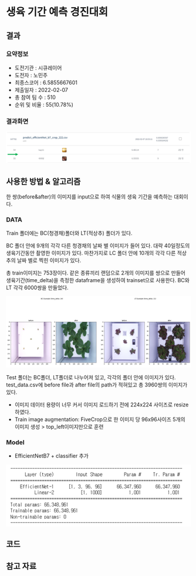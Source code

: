 # 생육 기간 예측 경진대회

## 결과

### 요약정보

- 도전기관 : 시큐레이어
- 도전자 : 노민주
- 최종스코어 : 6.5855667601
- 제출일자 : 2022-02-07
- 총 참여 팀 수 : 510
- 순위 및 비율 : 55(10.78%)

### 결과화면

![leaderboard](./img/leaderboard_img.png)

## 사용한 방법 & 알고리즘

한 쌍(before&after)의 이미지를 input으로 하여 식물의 생육 기간을 예측하는 대회이다.

### DATA

Train 폴더에는 BC(청경채)폴더와 LT(적상추) 폴더가 있다.

BC 폴더 안에 9개의 각각 다른 청경채의 날짜 별 이미지가 들어 있다. 대략 40일정도의 생육기간동안 촬영한 이미지가 있다.
마찬가지로 LC 폴더 안에 10개의 각각 다른 적상추의 날짜 별로 찍힌 이미지가 있다. 

총 train이미지는 753장이다. 같은 종류끼리 랜덤으로 2개의 이미지를 쌍으로 만들어 생육기간(time_delta)을 측정한 dataframe을 생성하여 trainset으로 사용한다. BC와 LT 각각 6000쌍을 만들었다.

![train_example](./img/example.png)

Test 폴더는 BC폴더, LT폴더로 나누어져 있고, 각각의 폴더 안에 이미지가 있다. test_data.csv에 before file과 after file의 path가 적혀있고 총 3960쌍의 이미지가 있다.

- 이미지 데이터 용량이 너무 커서 이미지 로드하기 전에 224x224 사이즈로 resize하였다.
- Train image augmentation: FiveCrop으로 한 이미지 당 96x96사이즈 5개의 이미지 생성 > top_left이미지만으로 훈련

### Model
- EfficientNetB7 + classifier 추가

![model](./img/model.PNG)

## 코드

## 참고 자료
